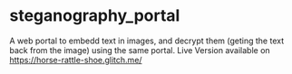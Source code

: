 # steganography_portal
A web portal to embedd text in images, and decrypt them (geting the text back from the image) using the same portal.
Live Version available on https://horse-rattle-shoe.glitch.me/
